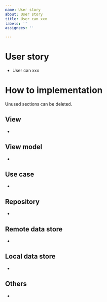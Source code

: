 ```yaml
---
name: User story
about: User story
title: User can xxx
labels: ''
assignees: ''

---
```


# User story

- User can xxx

# How to implementation

Unused sections can be deleted.


## View

- 

## View model

- 

## Use case

- 

## Repository

- 

## Remote data store

- 

## Local data store

- 

## Others

- 

